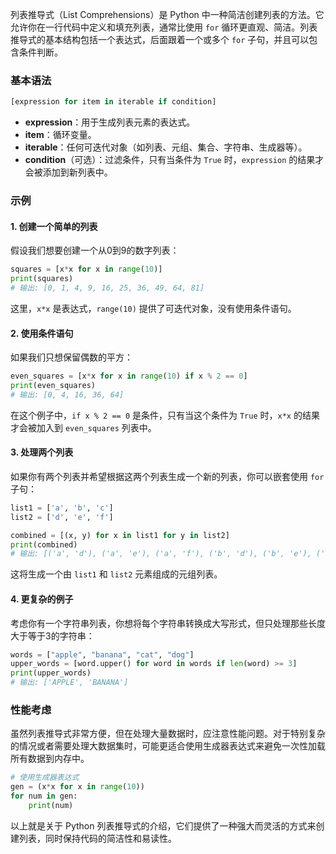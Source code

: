 列表推导式（List Comprehensions）是 Python 中一种简洁创建列表的方法。它允许你在一行代码中定义和填充列表，通常比使用 `for` 循环更直观、简洁。列表推导式的基本结构包括一个表达式，后面跟着一个或多个 `for` 子句，并且可以包含条件判断。

### 基本语法

```python
[expression for item in iterable if condition]
```

- **expression**：用于生成列表元素的表达式。
- **item**：循环变量。
- **iterable**：任何可迭代对象（如列表、元组、集合、字符串、生成器等）。
- **condition**（可选）：过滤条件，只有当条件为 `True` 时，`expression` 的结果才会被添加到新列表中。

### 示例

#### 1. 创建一个简单的列表

假设我们想要创建一个从0到9的数字列表：

```python
squares = [x*x for x in range(10)]
print(squares)
# 输出: [0, 1, 4, 9, 16, 25, 36, 49, 64, 81]
```

这里，`x*x` 是表达式，`range(10)` 提供了可迭代对象，没有使用条件语句。

#### 2. 使用条件语句

如果我们只想保留偶数的平方：

```python
even_squares = [x*x for x in range(10) if x % 2 == 0]
print(even_squares)
# 输出: [0, 4, 16, 36, 64]
```

在这个例子中，`if x % 2 == 0` 是条件，只有当这个条件为 `True` 时，`x*x` 的结果才会被加入到 `even_squares` 列表中。

#### 3. 处理两个列表

如果你有两个列表并希望根据这两个列表生成一个新的列表，你可以嵌套使用 `for` 子句：

```python
list1 = ['a', 'b', 'c']
list2 = ['d', 'e', 'f']

combined = [(x, y) for x in list1 for y in list2]
print(combined)
# 输出: [('a', 'd'), ('a', 'e'), ('a', 'f'), ('b', 'd'), ('b', 'e'), ('b', 'f'), ('c', 'd'), ('c', 'e'), ('c', 'f')]
```

这将生成一个由 `list1` 和 `list2` 元素组成的元组列表。

#### 4. 更复杂的例子

考虑你有一个字符串列表，你想将每个字符串转换成大写形式，但只处理那些长度大于等于3的字符串：

```python
words = ["apple", "banana", "cat", "dog"]
upper_words = [word.upper() for word in words if len(word) >= 3]
print(upper_words)
# 输出: ['APPLE', 'BANANA']
```

### 性能考虑

虽然列表推导式非常方便，但在处理大量数据时，应注意性能问题。对于特别复杂的情况或者需要处理大数据集时，可能更适合使用生成器表达式来避免一次性加载所有数据到内存中。

```python
# 使用生成器表达式
gen = (x*x for x in range(10))
for num in gen:
    print(num)
```

以上就是关于 Python 列表推导式的介绍，它们提供了一种强大而灵活的方式来创建列表，同时保持代码的简洁性和易读性。